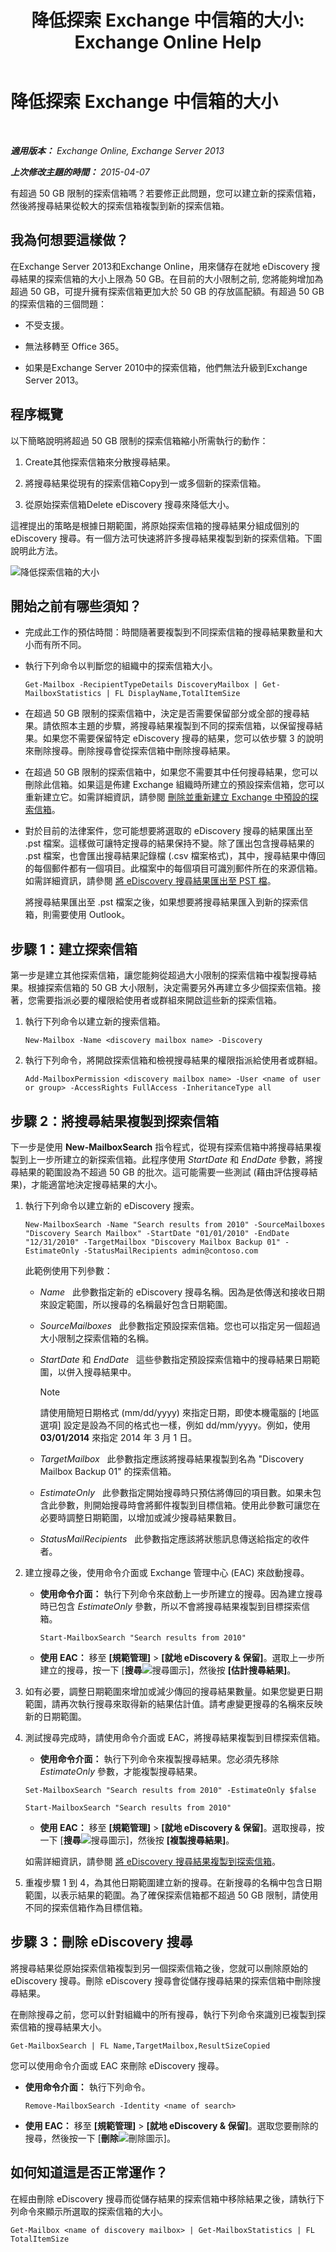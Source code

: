﻿---
title: '降低探索 Exchange 中信箱的大小: Exchange Online Help'
TOCTitle: 降低探索 Exchange 中信箱的大小
ms:assetid: fa762d14-f942-4728-8813-887d11441a68
ms:mtpsurl: https://technet.microsoft.com/zh-tw/library/Dn750895(v=EXCHG.150)
ms:contentKeyID: 62371314
ms.date: 05/23/2018
mtps_version: v=EXCHG.150
ms.translationtype: MT
---

# 降低探索 Exchange 中信箱的大小

 

_**適用版本：** Exchange Online, Exchange Server 2013_

_**上次修改主題的時間：** 2015-04-07_

有超過 50 GB 限制的探索信箱嗎？若要修正此問題，您可以建立新的探索信箱，然後將搜尋結果從較大的探索信箱複製到新的探索信箱。

## 我為何想要這樣做？

在Exchange Server 2013和Exchange Online，用來儲存在就地 eDiscovery 搜尋結果的探索信箱的大小上限為 50 GB。在目前的大小限制之前, 您將能夠增加為超過 50 GB，可提升擁有探索信箱更加大於 50 GB 的存放區配額。有超過 50 GB 的探索信箱的三個問題：

  - 不受支援。

  - 無法移轉至 Office 365。

  - 如果是Exchange Server 2010中的探索信箱，他們無法升級到Exchange Server 2013。

## 程序概覽

以下簡略說明將超過 50 GB 限制的探索信箱縮小所需執行的動作：

1.  Create其他探索信箱來分散搜尋結果。

2.  將搜尋結果從現有的探索信箱Copy到一或多個新的探索信箱。

3.  從原始探索信箱Delete eDiscovery 搜尋來降低大小。

這裡提出的策略是根據日期範圍，將原始探索信箱的搜尋結果分組成個別的 eDiscovery 搜尋。有一個方法可快速將許多搜尋結果複製到新的探索信箱。下圖說明此方法。

![降低探索信箱的大小](images/Dn750895.4400df18-c7ed-4c62-b304-f9060ffbdba5(EXCHG.150).gif "降低探索信箱的大小")

## 開始之前有哪些須知？

  - 完成此工作的預估時間：時間隨著要複製到不同探索信箱的搜尋結果數量和大小而有所不同。

  - 執行下列命令以判斷您的組織中的探索信箱大小。
    
        Get-Mailbox -RecipientTypeDetails DiscoveryMailbox | Get-MailboxStatistics | FL DisplayName,TotalItemSize

  - 在超過 50 GB 限制的探索信箱中，決定是否需要保留部分或全部的搜尋結果。請依照本主題的步驟，將搜尋結果複製到不同的探索信箱，以保留搜尋結果。如果您不需要保留特定 eDiscovery 搜尋的結果，您可以依步驟 3 的說明來刪除搜尋。刪除搜尋會從探索信箱中刪除搜尋結果。

  - 在超過 50 GB 限制的探索信箱中，如果您不需要其中任何搜尋結果，您可以刪除此信箱。如果這是佈建 Exchange 組織時所建立的預設探索信箱，您可以重新建立它。如需詳細資訊，請參閱 [刪除並重新建立 Exchange 中預設的探索信箱](delete-and-re-create-the-default-discovery-mailbox-in-exchange-exchange-2013-help.md)。

  - 對於目前的法律案件，您可能想要將選取的 eDiscovery 搜尋的結果匯出至 .pst 檔案。這樣做可讓特定搜尋的結果保持不變。除了匯出包含搜尋結果的 .pst 檔案，也會匯出搜尋結果記錄檔 (.csv 檔案格式)，其中，搜尋結果中傳回的每個郵件都有一個項目。此檔案中的每個項目可識別郵件所在的來源信箱。如需詳細資訊，請參閱 [將 eDiscovery 搜尋結果匯出至 PST 檔](export-ediscovery-search-results-to-a-pst-file-exchange-2013-help.md)。
    
    將搜尋結果匯出至 .pst 檔案之後，如果想要將搜尋結果匯入到新的探索信箱，則需要使用 Outlook。

## 步驟 1：建立探索信箱

第一步是建立其他探索信箱，讓您能夠從超過大小限制的探索信箱中複製搜尋結果。根據探索信箱的 50 GB 大小限制，決定需要另外再建立多少個探索信箱。接著，您需要指派必要的權限給使用者或群組來開啟這些新的探索信箱。

1.  執行下列命令以建立新的搜索信箱。
    
        New-Mailbox -Name <discovery mailbox name> -Discovery

2.  執行下列命令，將開啟探索信箱和檢視搜尋結果的權限指派給使用者或群組。
    
        Add-MailboxPermission <discovery mailbox name> -User <name of user or group> -AccessRights FullAccess -InheritanceType all

## 步驟 2：將搜尋結果複製到探索信箱

下一步是使用 **New-MailboxSearch** 指令程式，從現有探索信箱中將搜尋結果複製到上一步所建立的新探索信箱。此程序使用 *StartDate* 和 *EndDate* 參數，將搜尋結果的範圍設為不超過 50 GB 的批次。這可能需要一些測試 (藉由評估搜尋結果)，才能適當地決定搜尋結果的大小。

1.  執行下列命令以建立新的 eDiscovery 搜索。
    
        New-MailboxSearch -Name "Search results from 2010" -SourceMailboxes "Discovery Search Mailbox" -StartDate "01/01/2010" -EndDate "12/31/2010" -TargetMailbox "Discovery Mailbox Backup 01" -EstimateOnly -StatusMailRecipients admin@contoso.com
    
    此範例使用下列參數：
    
      - *Name*   此參數指定新的 eDiscovery 搜尋名稱。因為是依傳送和接收日期來設定範圍，所以搜尋的名稱最好包含日期範圍。
    
      - *SourceMailboxes*   此參數指定預設探索信箱。您也可以指定另一個超過大小限制之探索信箱的名稱。
    
      - *StartDate* 和 *EndDate*   這些參數指定預設探索信箱中的搜尋結果日期範圍，以併入搜尋結果中。
        
        > [!NOTE]  
        > 請使用簡短日期格式 (mm/dd/yyyy) 來指定日期，即使本機電腦的 [地區選項] 設定是設為不同的格式也一樣，例如 dd/mm/yyyy。例如，使用 <strong>03/01/2014</strong> 來指定 2014 年 3 月 1 日。
    
      - *TargetMailbox*   此參數指定應該將搜尋結果複製到名為 "Discovery Mailbox Backup 01" 的探索信箱。
    
      - *EstimateOnly*   此參數指定開始搜尋時只預估將傳回的項目數。如果未包含此參數，則開始搜尋時會將郵件複製到目標信箱。使用此參數可讓您在必要時調整日期範圍，以增加或減少搜尋結果數目。
    
      - *StatusMailRecipients*   此參數指定應該將狀態訊息傳送給指定的收件者。

2.  建立搜尋之後，使用命令介面或 Exchange 管理中心 (EAC) 來啟動搜尋。
    
      - **使用命令介面：** 執行下列命令來啟動上一步所建立的搜尋。因為建立搜尋時已包含 *EstimateOnly* 參數，所以不會將搜尋結果複製到目標探索信箱。
        
            Start-MailboxSearch "Search results from 2010"
    
      - **使用 EAC：** 移至 **\[規範管理\]** \> **\[就地 eDiscovery & 保留\]**。選取上一步所建立的搜尋，按一下 \[**搜尋**![搜尋圖示](images/Dn624163.773574d0-9b92-4cab-9f6b-81532c7418b9(EXCHG.150).gif "搜尋圖示")\]，然後按 **\[估計搜尋結果\]**。

3.  如有必要，調整日期範圍來增加或減少傳回的搜尋結果數量。如果您變更日期範圍，請再次執行搜尋來取得新的結果估計值。請考慮變更搜尋的名稱來反映新的日期範圍。

4.  測試搜尋完成時，請使用命令介面或 EAC，將搜尋結果複製到目標探索信箱。
    
      - **使用命令介面：** 執行下列命令來複製搜尋結果。您必須先移除 *EstimateOnly* 參數，才能複製搜尋結果。
      ```
      Set-MailboxSearch "Search results from 2010" -EstimateOnly $false
      ```
      ```
      Start-MailboxSearch "Search results from 2010"
      ```

      - **使用 EAC：** 移至 **\[規範管理\]** \> **\[就地 eDiscovery & 保留\]**。選取搜尋，按一下 \[**搜尋**![搜尋圖示](images/Dn624163.773574d0-9b92-4cab-9f6b-81532c7418b9(EXCHG.150).gif "搜尋圖示")\]，然後按 **\[複製搜尋結果\]**。
    
    如需詳細資訊，請參閱 [將 eDiscovery 搜尋結果複製到探索信箱](copy-ediscovery-search-results-to-a-discovery-mailbox-exchange-2013-help.md)。

5.  重複步驟 1 到 4，為其他日期範圍建立新的搜尋。在新搜尋的名稱中包含日期範圍，以表示結果的範圍。為了確保探索信箱都不超過 50 GB 限制，請使用不同的探索信箱作為目標信箱。

## 步驟 3：刪除 eDiscovery 搜尋

將搜尋結果從原始探索信箱複製到另一個探索信箱之後，您就可以刪除原始的 eDiscovery 搜尋。刪除 eDiscovery 搜尋會從儲存搜尋結果的探索信箱中刪除搜尋結果。

在刪除搜尋之前，您可以針對組織中的所有搜尋，執行下列命令來識別已複製到探索信箱的搜尋結果大小。

    Get-MailboxSearch | FL Name,TargetMailbox,ResultSizeCopied

您可以使用命令介面或 EAC 來刪除 eDiscovery 搜尋。

  - **使用命令介面：** 執行下列命令。
    
        Remove-MailboxSearch -Identity <name of search>

  - **使用 EAC：** 移至 **\[規範管理\]** \> **\[就地 eDiscovery & 保留\]**。選取您要刪除的搜尋，然後按一下 \[**刪除**![刪除圖示](images/JJ651670.14f639f6-61e8-4418-bbfb-0db14de9d2f5(EXCHG.150).gif "刪除圖示")\]。

## 如何知道這是否正常運作？

在經由刪除 eDiscovery 搜尋而從儲存結果的探索信箱中移除結果之後，請執行下列命令來顯示所選取的探索信箱的大小。

    Get-Mailbox <name of discovery mailbox> | Get-MailboxStatistics | FL TotalItemSize

